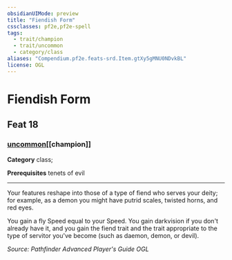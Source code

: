 ```yaml
---
obsidianUIMode: preview
title: "Fiendish Form"
cssclasses: pf2e,pf2e-spell
tags:
  - trait/champion
  - trait/uncommon
  - category/class
aliases: "Compendium.pf2e.feats-srd.Item.gtXy5gMNU0NDvkBL"
license: OGL
---
```

# Fiendish Form
## Feat 18
### [uncommon](uncommon "Uncommon Rarity Trait")[[champion]]

**Category** class; 



**Prerequisites** tenets of evil
* * *
Your features reshape into those of a type of fiend who serves your deity; for example, as a demon you might have putrid scales, twisted horns, and red eyes.

You gain a fly Speed equal to your Speed. You gain darkvision if you don't already have it, and you gain the fiend trait and the trait appropriate to the type of servitor you've become (such as daemon, demon, or devil).

*Source: Pathfinder Advanced Player's Guide*
*OGL*